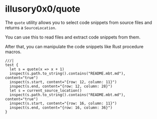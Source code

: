 # illusory0x0/quote 

The `quote` utility allows you to select code snippets from source files and returns a `SourceLocation`.

You can use this to read files and extract code snippets from them.

After that, you can manipulate the code snippets like Rust procedure macros.

```mbt
///|
test {
  let s = quote(x => x + 1)
  inspect(s.path.to_string().contains("README.mbt.md"), content="true")
  inspect(s.start, content="{row: 12, column: 11}")
  inspect(s.end, content="{row: 12, column: 28}")
  let s = current_source_location()
  inspect(s.path.to_string().contains("README.mbt.md"), content="true")
  inspect(s.start, content="{row: 16, column: 11}")
  inspect(s.end, content="{row: 16, column: 36}")
}
```